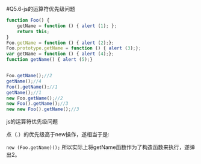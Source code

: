 #Q5.6-js的运算符优先级问题
```javascript 
function Foo() {
    getName = function () { alert (1); };
    return this;
}
Foo.getName = function () { alert (2);};
Foo.prototype.getName = function () { alert (3);};
var getName = function () { alert (4);};
function getName() { alert (5);}


Foo.getName();//2
getName();//4
Foo().getName();//1
getName();//1
new Foo.getName();//2
new Foo().getName();//3
new new Foo().getName();//3
```

js的运算符优先级问题

点（.）的优先级高于new操作，遂相当于是:

`new (Foo.getName)();`
所以实际上将getName函数作为了构造函数来执行，遂弹出2。



